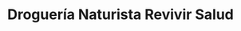 ---
title: "Droguería Naturista Revivir Salud"
url: /san-gil/drogueria-naturista-revivir-salud/
shop: suplementos nutricionales
---